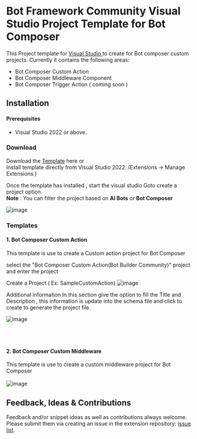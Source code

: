 # Bot Framework Community Visual Studio Project Template for Bot Composer

This Project template for [Visual Studio ](https://visualstudio.microsoft.com/) to create for Bot composer custom projects. Currently it contains the following areas:

- Bot Composer Custom Action
- Bot Composer Middleware Component 
- Bot Composer Trigger Action ( coming soon )


## Installation

#### Prerequisites

- Visual Studio 2022 or above.

### Download 
Download the [Template](https://marketplace.visualstudio.com/items?itemName=Vinoth.CustomAction1) here or <br> Install template directly from Visual Studio 2022. (Extensions -> Manage Extensions )


Once the template has installed , start the visual studio
Goto create a project option.<BR> **Note** : You can filter the project based on **AI Bots** or **Bot Composer** <Br>

  ![image](https://user-images.githubusercontent.com/16264167/138487126-87998a49-7fbc-4b7c-b45f-7964d208ef08.png)
  
### Templates
#### 1. Bot Composer Custom Action
This template is use to create a Custom action project for Bot Composer<br>

  select the "Bot Composer Custom Action(Bot Builder Community)" project  and enter the project 
  
  Create a Project ( Ex: SampleCustomAction)
  ![image](https://user-images.githubusercontent.com/16264167/138487775-edeb7b10-5fbc-4e67-a2d0-43101cb620ad.png)

  Additional information
  In this section give the option to fill the Title and Description , this information is update into the schema file and click to create to generate the project file.
  
  ![image](https://user-images.githubusercontent.com/16264167/138488675-bdad9bc3-df60-4b16-8c57-1452882be452.png)

  <br><br>
  #### 2. Bot Composer Custom Middleware
  This template is use to create a custom middleware project for Bot Composer<br>
  <br>
  ![image](https://user-images.githubusercontent.com/16264167/138489664-4ace5874-4292-4ea1-9e18-86b2cba5cc92.png)
  <br>
  ## Feedback, Ideas & Contributions

Feedback and/or snippet ideas as well as contributions always welcome. Please submit them via creating an issue in the extension repository: [issue list](https://github.com/BotBuilderCommunity/botbuilder-community-tools/issues).

  
  
  
